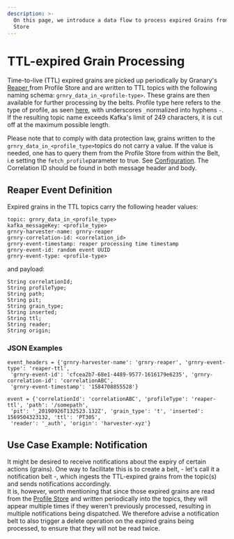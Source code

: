 ```yaml
---
description: >-
  On this page, we introduce a data flow to process expired Grains from Profile
  Store
---
```


# TTL-expired Grain Processing

Time-to-live \(TTL\) expired grains are picked up periodically by Granary's [Reaper ](../../../developer-reference/dataflow/profile-store/reaper.md)from Profile Store and are written to TTL topics with the following naming schema: `grnry_data_in_<profile-type>`. These grains are then available for further processing by the belts. Profile type here refers to the type of profile, as seen [here](../../../developer-reference/dataflow/profile-store/#table-profilestore), with underscores `_`normalized into hyphens `-`. If the resulting topic name exceeds Kafka's limit of 249 characters, it is cut off at the maximum possible length. 

Please note that to comply with data protection law, grains written to the `grnry_data_in_<profile_type>`topics do not carry a value. If the value is needed, one has to query them from the Profile Store from within the Belt, i.e setting the `fetch_profile`parameter to true. See [Configuration](../../../developer-reference/dataflow/belt-extractor.md#configuration). The Correlation ID should be found in both message header and body.

## Reaper Event Definition

Expired grains in the TTL topics carry the following header values:

```text
topic: grnry_data_in_<profile_type>
kafka_messageKey: <profile_type>
grnry-harvester-name: grnry-reaper
grnry-correlation-id: <correlation_id>
grnry-event-timestamp: reaper processing time timestamp
grnry-event-id: random event UUID
grnry-event-type: <profile-type>
```

and  payload:

```text
String correlationId;
String profileType;
String path;
String pit;
String grain_type;
String inserted;
String ttl;
String reader;
String origin;
```

### JSON Examples

```text
event_headers = {'grnry-harvester-name': 'grnry-reaper', 'grnry-event-type': 'reaper-ttl',
 'grnry-event-id': 'cfcea2b7-68e1-4489-9577-1616179e6235', 'grnry-correlation-id': 'correlationABC',
 'grnry-event-timestamp': '1584708855528'} 

event = {'correlationId': 'correlationABC', 'profileType': 'reaper-ttl', 'path': '/somepath',
 'pit': '_20190926T132523.132Z', 'grain_type': 't', 'inserted': 1569504323132, 'ttl': 'PT30S',
 'reader': '_auth', 'origin': 'harvester-xyz'}

```

## Use Case Example: Notification 

It might be desired to receive notifications about the expiry of certain actions \(grains\). One way to facilitate this is to create a belt, - let's call it a notification belt -, which ingests the TTL-expired grains from the topic\(s\) and sends notifications accordingly.   
It is, however, worth mentioning that since those expired grains are read from the [Profile Store](../../../developer-reference/dataflow/profile-store/) and written periodically into the topics, they will appear multiple times if they weren't previously processed, resulting in multiple notifications being dispatched. We therefore advise a notification belt to also trigger a delete operation on the expired grains being processed, to ensure that they will not be read twice.

